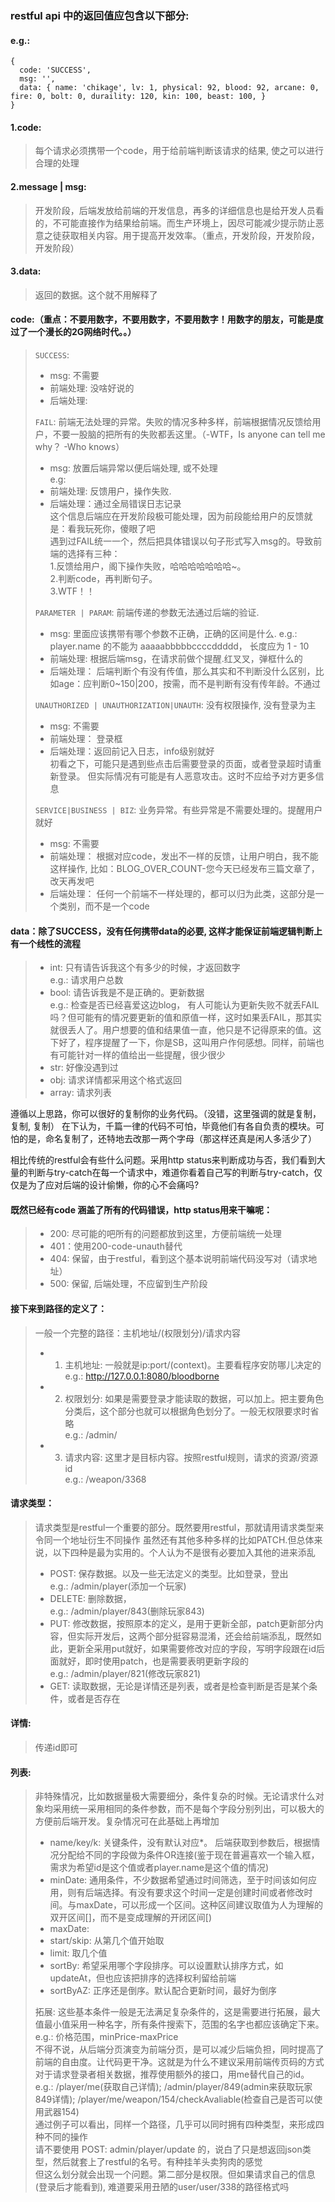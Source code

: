 ### restful api 中的返回值应包含以下部分:
#### e.g.: 
```
{
  code: 'SUCCESS', 
  msg: '', 
  data: { name: 'chikage', lv: 1, physical: 92, blood: 92, arcane: 0, fire: 0, bolt: 0, duraility: 120, kin: 100, beast: 100, }
}
```
#### 1.code: 
>每个请求必须携带一个code，用于给前端判断该请求的结果, 使之可以进行合理的处理  
#### 2.message | msg: 
>开发阶段，后端发放给前端的开发信息，再多的详细信息也是给开发人员看的，不可能直接作为结果给前端。而生产环境上，因尽可能减少提示防止恶意之徒获取相关内容。用于提高开发效率。（重点，开发阶段，开发阶段，开发阶段）  
#### 3.data: 
>返回的数据。这个就不用解释了  
  
  
#### code:（重点：不要用数字，不要用数字，不要用数字！用数字的朋友，可能是度过了一个漫长的2G网络时代。。）  
>`SUCCESS`:  
>* msg: 不需要  
>* 前端处理: 没啥好说的  
>* 后端处理:  
>
>`FAIL`: 前端无法处理的异常。失败的情况多种多样，前端根据情况反馈给用户，不要一股脑的把所有的失败都丢这里。（-WTF，Is anyone can tell me why？ -Who knows）    
>* msg: 放置后端异常以便后端处理, 或不处理  
>e.g:   
>* 前端处理: 反馈用户，操作失败.  
>* 后端处理：通过全局错误日志记录  
>这个信息后端应在开发阶段极可能处理，因为前段能给用户的反馈就是：看我玩死你，傻眼了吧  
>遇到过FAIL统一一个，然后把具体错误以句子形式写入msg的。导致前端的选择有三种：  
>1.反馈给用户，阁下操作失败，哈哈哈哈哈哈哈~。  
>2.判断code，再判断句子。  
>3.WTF！！  
>  
>`PARAMETER | PARAM`: 前端传递的参数无法通过后端的验证.
>* msg: 里面应该携带有哪个参数不正确，正确的区间是什么.
>e.g.:   
>player.name 的不能为 aaaaabbbbbccccddddd， 长度应为 1 - 10  
>* 前端处理: 根据后端msg，在请求前做个提醒.红叉叉，弹框什么的
>* 后端处理：
>后端判断个有没有传值，那么其实和不判断没什么区别，比如age：应判断0~150|200，按需，而不是判断有没有传年龄。不通过
>  
>`UNAUTHORIZED | UNAUTHORIZATION|UNAUTH`: 没有权限操作, 没有登录为主  
>* msg: 不需要  
>* 前端处理： 登录框  
>* 后端处理：返回前记入日志，info级别就好  
>初看之下，可能只是遇到些点击后需要登录的页面，或者登录超时请重新登录。 但实际情况有可能是有人恶意攻击。这时不应给予对方更多信息
>  
>`SERVICE|BUSINESS | BIZ`: 业务异常。有些异常是不需要处理的。提醒用户就好
>* msg: 不需要
>* 前端处理： 根据对应code，发出不一样的反馈，让用户明白，我不能这样操作, 比如：BLOG_OVER_COUNT-您今天已经发布三篇文章了，改天再发吧
>* 后端处理：
>任何一个前端不一样处理的，都可以归为此类，这部分是一个类别，而不是一个code  
  
  
#### data：除了SUCCESS，没有任何携带data的必要, 这样才能保证前端逻辑判断上有一个线性的流程
>* int: 只有请告诉我这个有多少的时候，才返回数字  
>e.g.: 请求用户总数  
>* bool: 请告诉我是不是正确的。更新数据  
>e.g.: 检查是否已经喜爱这边blog，
>有人可能认为更新失败不就丢FAIL吗？但可能有的情况要更新的值和原值一样，这时如果丢FAIL，那其实就很丢人了。用户想要的值和结果值一直，他只是不记得原来的值。这下好了，程序提醒了一下，你是SB，这叫用户作何感想。同样，前端也有可能针对一样的值给出一些提醒，很少很少  
>* str: 好像没遇到过  
>* obj: 请求详情都采用这个格式返回  
>* array: 请求列表  
    

遵循以上思路，你可以很好的复制你的业务代码。（没错，这里强调的就是复制，复制, 复制）
在下认为，千篇一律的代码不可怕，毕竟他们有各自负责的模块。可怕的是，命名复制了，还特地去改那一两个字母（那这样还真是闲人多活少了）

相比传统的restful会有些什么问题。采用http status来判断成功与否，我们看到大量的判断与try-catch在每一个请求中，难道你看着自己写的判断与try-catch，仅仅是为了应对后端的设计偷懒，你的心不会痛吗?

#### 既然已经有code 涵盖了所有的代码错误，http status用来干嘛呢：
>* 200: 尽可能的吧所有的问题都放到这里，方便前端统一处理
>* 401：使用200-code-unauth替代
>* 404: 保留，由于restful，看到这个基本说明前端代码没写对（请求地址）
>* 500: 保留, 后端处理，不应留到生产阶段  
  
#### 接下来到路径的定义了：  
> 一般一个完整的路径：主机地址/(权限划分)/请求内容
>* 1. 主机地址: 一般就是ip:port/(context)。主要看程序安防哪儿决定的  
>e.g.: http://127.0.0.1:8080/bloodborne  
>* 2. 权限划分: 如果是需要登录才能读取的数据，可以加上。把主要角色分类后，这个部分也就可以根据角色划分了。一般无权限要求时省略  
>e.g.: /admin/  
>* 3. 请求内容: 这里才是目标内容。按照restful规则，请求的资源/资源id  
>e.g.: /weapon/3368  
  
#### 请求类型： 
>请求类型是restful一个重要的部分。既然要用restful，那就请用请求类型来令同一个地址衍生不同操作  虽然还有其他多种多样的比如PATCH.但总体来说，以下四种是最为实用的。个人认为不是很有必要加入其他的进来添乱   
>* POST: 保存数据。以及一些无法定义的类型。比如登录，登出  
>e.g.: /admin/player(添加一个玩家)  
>* DELETE: 删除数据，  
>e.g.: /admin/player/843(删除玩家843)  
>* PUT: 修改数据，按照原本的定义，是用于更新全部，patch更新部分内容，但实际开发后，这两个部分挺容易混淆，还会给前端添乱，既然如此，更新全采用put就好，如果需要修改对应的字段，写明字段跟在id后面就好，即时使用patch，也是需要表明更新字段的  
>e.g.: /admin/player/821(修改玩家821)  
>* GET: 读取数据，无论是详情还是列表，或者是检查判断是否是某个条件，或者是否存在  
>  
#### 详情: 
>传递id即可  
>
#### 列表: 
>非特殊情况，比如数据量极大需要细分，条件复杂的时候。无论请求什么对象均采用统一采用相同的条件参数，而不是每个字段分别列出，可以极大的方便前后端开发。复杂情况可在此基础上再增加  
>* name/key/k: 关键条件，没有默认对应*。 后端获取到参数后，根据情况分配给不同的字段做为条件OR连接(鉴于现在普遍喜欢一个输入框，需求为希望id是这个值或者player.name是这个值的情况)  
>* minDate: 通用条件，不少数据希望通过时间筛选，至于时间该如何应用，则有后端选择。有没有要求这个时间一定是创建时间或者修改时间。与maxDate，可以形成一个区间。这种区间建议取值为人为理解的双开区间[]，而不是变成理解的开闭区间[)
>* maxDate: 
>* start/skip: 从第几个值开始取  
>* limit: 取几个值   
>* sortBy: 希望采用哪个字段排序。可以设置默认排序方式，如updateAt，但也应该把排序的选择权利留给前端  
>* sortByAZ: 正序还是倒序。默认配合更新时间，最好为倒序  
>  
>拓展: 这些基本条件一般是无法满足复杂条件的，这是需要进行拓展，最大值最小值采用一种名字，所有条件搜索下，范围的名字也都应该确定下来。  
>e.g.: 价格范围，minPrice-maxPrice  
>不得不说，从后端分页演变为前端分页，是可以减少后端负担，同时提高了前端的自由度。让代码更干净。这就是为什么不建议采用前端传页码的方式  
>对于请求登录者相关数据，推荐使用额外的接口，用me替代自己的id。  
>e.g.: /player/me(获取自己详情); /admin/player/849(admin来获取玩家849详情); /player/me/weapon/154/checkAvaliable(检查自己是否可以使用武器154)  
>通过例子可以看出，同样一个路径，几乎可以同时拥有四种类型，来形成四种不同的操作  
>请不要使用 POST: admin/player/update 的，说白了只是想返回json类型，然后就套上了restful的名号。有种挂羊头卖狗肉的感觉  
>但这么划分就会出现一个问题。第二部分是权限。但如果请求自己的信息(登录后才能看到), 难道要采用丑陋的user/user/338的路径格式吗  
